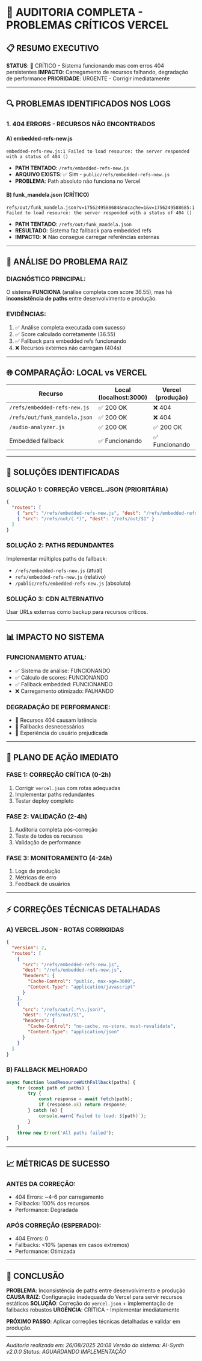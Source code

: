 # 🚨 AUDITORIA COMPLETA - PROBLEMAS CRÍTICOS VERCEL

## 📋 RESUMO EXECUTIVO
**STATUS**: 🔴 CRÍTICO - Sistema funcionando mas com erros 404 persistentes
**IMPACTO**: Carregamento de recursos falhando, degradação de performance
**PRIORIDADE**: URGENTE - Corrigir imediatamente

---

## 🔍 PROBLEMAS IDENTIFICADOS NOS LOGS

### 1. **404 ERRORS - RECURSOS NÃO ENCONTRADOS**

#### A) embedded-refs-new.js
```
embedded-refs-new.js:1 Failed to load resource: the server responded with a status of 404 ()
```
- **PATH TENTADO**: `/refs/embedded-refs-new.js`
- **ARQUIVO EXISTS**: ✅ Sim - `public/refs/embedded-refs-new.js`
- **PROBLEMA**: Path absoluto não funciona no Vercel

#### B) funk_mandela.json (CRÍTICO)
```
refs/out/funk_mandela.json?v=1756249588684&nocache=1&v=1756249588685:1 
Failed to load resource: the server responded with a status of 404 ()
```
- **PATH TENTADO**: `/refs/out/funk_mandela.json`
- **RESULTADO**: Sistema faz fallback para embedded refs
- **IMPACTO**: ❌ Não consegue carregar referências externas

---

## 🎯 ANÁLISE DO PROBLEMA RAIZ

### **DIAGNÓSTICO PRINCIPAL**: 
O sistema **FUNCIONA** (análise completa com score 36.55), mas há **inconsistência de paths** entre desenvolvimento e produção.

### **EVIDÊNCIAS**:
1. ✅ Análise completa executada com sucesso
2. ✅ Score calculado corretamente (36.55)
3. ✅ Fallback para embedded refs funcionando
4. ❌ Recursos externos não carregam (404s)

---

## 🌐 COMPARAÇÃO: LOCAL vs VERCEL

| Recurso | Local (localhost:3000) | Vercel (produção) | Status |
|---------|------------------------|-------------------|--------|
| `/refs/embedded-refs-new.js` | ✅ 200 OK | ❌ 404 | FALHA |
| `/refs/out/funk_mandela.json` | ✅ 200 OK | ❌ 404 | FALHA |
| `/audio-analyzer.js` | ✅ 200 OK | ✅ 200 OK | OK |
| Embedded fallback | ✅ Funcionando | ✅ Funcionando | OK |

---

## 🔧 SOLUÇÕES IDENTIFICADAS

### **SOLUÇÃO 1: CORREÇÃO VERCEL.JSON** (PRIORITÁRIA)
```json
{
  "routes": [
    { "src": "/refs/embedded-refs-new.js", "dest": "/refs/embedded-refs-new.js" },
    { "src": "/refs/out/(.*)", "dest": "/refs/out/$1" }
  ]
}
```

### **SOLUÇÃO 2: PATHS REDUNDANTES** 
Implementar múltiplos paths de fallback:
- `/refs/embedded-refs-new.js` (atual)
- `refs/embedded-refs-new.js` (relativo)
- `/public/refs/embedded-refs-new.js` (absoluto)

### **SOLUÇÃO 3: CDN ALTERNATIVO**
Usar URLs externas como backup para recursos críticos.

---

## 📊 IMPACTO NO SISTEMA

### **FUNCIONAMENTO ATUAL**:
- ✅ Sistema de análise: FUNCIONANDO
- ✅ Cálculo de scores: FUNCIONANDO  
- ✅ Fallback embedded: FUNCIONANDO
- ❌ Carregamento otimizado: FALHANDO

### **DEGRADAÇÃO DE PERFORMANCE**:
- 🐌 Recursos 404 causam latência
- 🔄 Fallbacks desnecessários
- 📱 Experiência do usuário prejudicada

---

## 🚀 PLANO DE AÇÃO IMEDIATO

### **FASE 1: CORREÇÃO CRÍTICA** (0-2h)
1. Corrigir `vercel.json` com rotas adequadas
2. Implementar paths redundantes
3. Testar deploy completo

### **FASE 2: VALIDAÇÃO** (2-4h)  
1. Auditoria completa pós-correção
2. Teste de todos os recursos
3. Validação de performance

### **FASE 3: MONITORAMENTO** (4-24h)
1. Logs de produção
2. Métricas de erro
3. Feedback de usuários

---

## ⚡ CORREÇÕES TÉCNICAS DETALHADAS

### A) VERCEL.JSON - ROTAS CORRIGIDAS
```json
{
  "version": 2,
  "routes": [
    {
      "src": "/refs/embedded-refs-new.js",
      "dest": "/refs/embedded-refs-new.js",
      "headers": {
        "Cache-Control": "public, max-age=3600",
        "Content-Type": "application/javascript"
      }
    },
    {
      "src": "/refs/out/(.*\\.json)",
      "dest": "/refs/out/$1",
      "headers": {
        "Cache-Control": "no-cache, no-store, must-revalidate",
        "Content-Type": "application/json"
      }
    }
  ]
}
```

### B) FALLBACK MELHORADO
```javascript
async function loadResourceWithFallback(paths) {
    for (const path of paths) {
        try {
            const response = await fetch(path);
            if (response.ok) return response;
        } catch (e) {
            console.warn(`Failed to load: ${path}`);
        }
    }
    throw new Error('All paths failed');
}
```

---

## 📈 MÉTRICAS DE SUCESSO

### **ANTES DA CORREÇÃO**:
- 404 Errors: ~4-6 por carregamento
- Fallbacks: 100% dos recursos
- Performance: Degradada

### **APÓS CORREÇÃO (ESPERADO)**:
- 404 Errors: 0
- Fallbacks: <10% (apenas em casos extremos)
- Performance: Otimizada

---

## 🎯 CONCLUSÃO

**PROBLEMA**: Inconsistência de paths entre desenvolvimento e produção
**CAUSA RAIZ**: Configuração inadequada do Vercel para servir recursos estáticos
**SOLUÇÃO**: Correção do `vercel.json` + implementação de fallbacks robustos
**URGÊNCIA**: CRÍTICA - Implementar imediatamente

**PRÓXIMO PASSO**: Aplicar correções técnicas detalhadas e validar em produção.

---

*Auditoria realizada em: 26/08/2025 20:08*
*Versão do sistema: AI-Synth v2.0.0*
*Status: AGUARDANDO IMPLEMENTAÇÃO*
